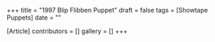 +++
title = "1997 Blip Flibben Puppet"
draft = false
tags = [Showtape Puppets]
date = ""

[Article]
contributors = []
gallery = []
+++